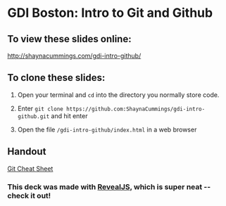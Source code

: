 # GDI Boston: Intro to Git and Github

## To view these slides online:
http://shaynacummings.com/gdi-intro-github/

## To clone these slides:

1.  Open your terminal and `cd` into the directory you normally store code. 

1. Enter `git clone https://github.com:ShaynaCummings/gdi-intro-github.git` and hit enter

1. Open the file `/gdi-intro-github/index.html` in a web browser

## Handout
[Git Cheat Sheet](https://services.github.com/on-demand/downloads/github-git-cheat-sheet.pdf)

### This deck was made with [RevealJS](https://revealjs.com/#/), which is super neat -- check it out!
